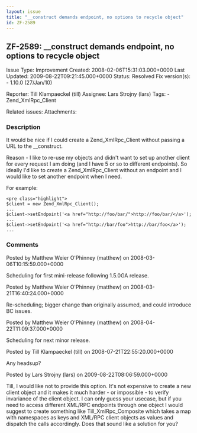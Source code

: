 ```yaml
---
layout: issue
title: "__construct demands endpoint, no options to recycle object"
id: ZF-2589
---
```


ZF-2589: \_\_construct demands endpoint, no options to recycle object
---------------------------------------------------------------------

 Issue Type: Improvement Created: 2008-02-06T15:31:03.000+0000 Last Updated: 2009-08-22T09:21:45.000+0000 Status: Resolved Fix version(s): - 1.10.0 (27/Jan/10)
 
 Reporter:  Till Klampaeckel (till)  Assignee:  Lars Strojny (lars)  Tags: - Zend\_XmlRpc\_Client
 
 Related issues: 
 Attachments: 
### Description

It would be nice if I could create a Zend\_XmlRpc\_Client without passing a URL to the \_\_construct.

Reason - I like to re-use my objects and didn't want to set up another client for every request I am doing (and I have 5 or so to different endpoints). So ideally I'd like to create a Zend\_XmlRpc\_Client without an endpoint and I would like to set another endpoint when I need.

For example:

 
    <pre class="highlight">
    $client = new Zend_XmlRpc_Client();
    ...
    $client->setEndpoint('<a href="http://foo/bar/">http://foo/bar/</a>');
    ...
    $client->setEndpoint('<a href="http://bar/foo">http://bar/foo</a>');
    ...


 

 

### Comments

Posted by Matthew Weier O'Phinney (matthew) on 2008-03-06T10:15:59.000+0000

Scheduling for first mini-release following 1.5.0GA release.

 

 

Posted by Matthew Weier O'Phinney (matthew) on 2008-03-21T16:40:24.000+0000

Re-scheduling; bigger change than originally assumed, and could introduce BC issues.

 

 

Posted by Matthew Weier O'Phinney (matthew) on 2008-04-22T11:09:37.000+0000

Scheduling for next minor release.

 

 

Posted by Till Klampaeckel (till) on 2008-07-21T22:55:20.000+0000

Any headsup?

 

 

Posted by Lars Strojny (lars) on 2009-08-22T08:06:59.000+0000

Till, I would like not to provide this option. It's not expensive to create a new client object and it makes it much harder - or impossible - to verify invariance of the client object. I can only guess your usecase, but if you need to access different XML/RPC endpoints through one object I would suggest to create something like Till\_XmlRpc\_Composite which takes a map with namespaces as keys and XML/RPC client objects as values and dispatch the calls accordingly. Does that sound like a solution for you?

 

 